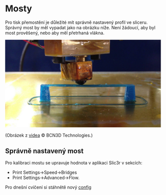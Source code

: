 # Mosty

Pro tisk přemostění je důležité mít správně nastavený profil ve sliceru. Správný most by měl vypadat jako na obrázku níže. Není žádoucí, aby byl most prověšený, nebo aby měl přetrhaná vlákna.

![Most](../images/bridges/bridge.jpg)

(Obrázek z [videa](https://www.youtube.com/watch?v=wK2APNwEoSk) © BCN3D Technologies.)

## Správně nastavený most

Pro kalibraci mostu se upravuje hodnota v aplikaci Slic3r v sekcích:

 -  Print Settings→Speed→Bridges 
 -  Print Settings→Advanced→Flow.

Pro dnešní cvičení si stáhnětě nový [config](../configs/bridges/slic3r_config_bundle.ini)

